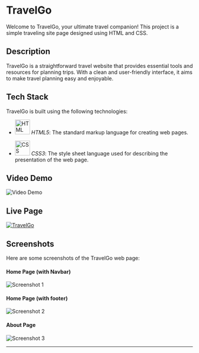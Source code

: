 # TravelGo

Welcome to TravelGo, your ultimate travel companion! This project is a simple traveling site page designed using HTML and CSS.

## Description

TravelGo is a straightforward travel website that provides essential tools and resources for planning trips. With a clean and user-friendly interface, it aims to make travel planning easy and enjoyable.

## Tech Stack

TravelGo is built using the following technologies:

- <img src="https://i.ibb.co/QNrygQJ/logo-2582748-1280.png" alt="HTML Logo" width="40"> *HTML5*: The standard markup language for creating web pages.


- <img src="https://i.ibb.co/XV2gDMr/logo-2582747-1280.png" alt="CSS Logo" width="40"> *CSS3*: The style sheet language used for describing the presentation of the web page.


## Video Demo
![Video Demo](https://media1.giphy.com/media/v1.Y2lkPTc5MGI3NjExZGQ1Z2RlZzdueWppcWVsZTZramp1aDJqdHhhN2E1cmtlaGNmY3d3MCZlcD12MV9pbnRlcm5hbF9naWZfYnlfaWQmY3Q9Zw/cux5E9sXMm9aKlZavU/giphy.gif)

## Live Page
[![TravelGo](https://img.shields.io/badge/TravelGo-Click_Here-brightgreen)](https://nidhieeeee.github.io/TravelGo)

## Screenshots

Here are some screenshots of the TravelGo web page:

#### Home Page (with Navbar)
![Screenshot 1](https://i.postimg.cc/52cS6VyC/Screenshot-2024-06-15-000423.png)

#### Home Page (with footer)
![Screenshot 2](https://i.postimg.cc/8kx131t9/Screenshot-2024-06-15-001012.png)

#### About Page
![Screenshot 3](https://i.postimg.cc/sXR2hTSK/Screenshot-2024-06-14-234617-1.png)





---
